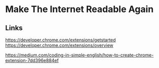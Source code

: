 # Make The Internet Readable Again

## Links

https://developer.chrome.com/extensions/getstarted
https://developer.chrome.com/extensions/overview

https://medium.com/coding-in-simple-english/how-to-create-chrome-extension-7dd396e884ef

